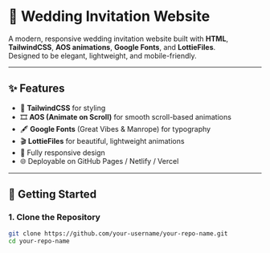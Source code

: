 # 💌 Wedding Invitation Website

A modern, responsive wedding invitation website built with **HTML**, **TailwindCSS**, **AOS animations**, **Google Fonts**, and **LottieFiles**.  
Designed to be elegant, lightweight, and mobile-friendly.

---

## ✨ Features
- 🎨 **TailwindCSS** for styling  
- 🎞️ **AOS (Animate on Scroll)** for smooth scroll-based animations  
- 🖋️ **Google Fonts** (Great Vibes & Manrope) for typography  
- 🎬 **LottieFiles** for beautiful, lightweight animations  
- 📱 Fully responsive design  
- 🌐 Deployable on GitHub Pages / Netlify / Vercel  

---

## 🚀 Getting Started

### 1. Clone the Repository
```bash
git clone https://github.com/your-username/your-repo-name.git
cd your-repo-name
